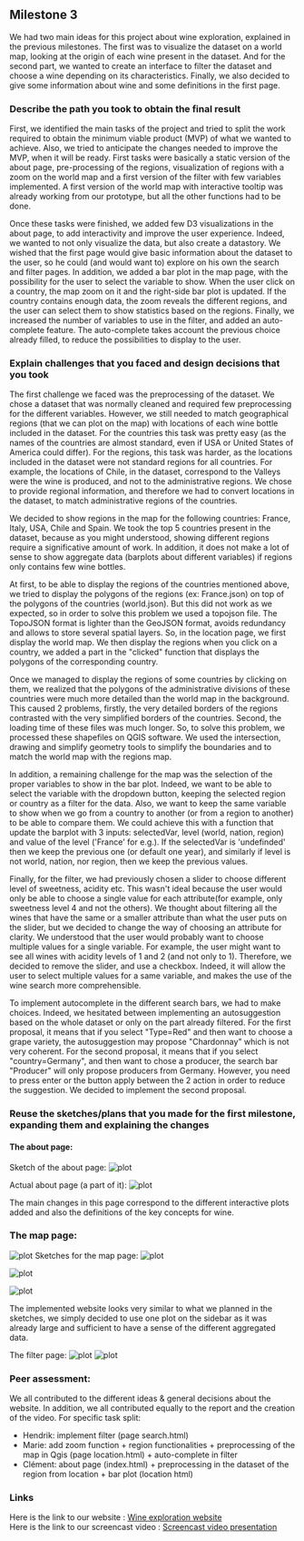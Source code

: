 ## Milestone 3

We had two main ideas for this project about wine exploration, explained in the previous milestones. The first was to visualize the dataset on a world map, looking at the origin of each wine present in the dataset. And for the second part, we wanted to create an interface to filter the dataset and choose a wine depending on its characteristics. Finally, we also decided to give some information about wine and some definitions in the first page.

### Describe the path you took to obtain the final result

First, we identified the main tasks of the project and tried to split the work required to obtain the minimum viable product (MVP) of what we wanted to achieve. Also, we tried to anticipate the changes needed to improve the MVP, when it will be ready. First tasks were basically a static version of the about page, pre-processing of the regions, visualization of regions with a zoom on the world map and a first version of the filter with few variables implemented. A first version of the world map with interactive tooltip was already working from our prototype, but all the other functions had to be done.

Once these tasks were finished, we added few D3 visualizations in the about page, to add interactivity and improve the user experience. Indeed, we wanted to not only visualize the data, but also create a datastory. We wished that the first page would give basic information about the dataset to the user, so he could (and would want to) explore on his own the search and filter pages. In addition, we added a bar plot in the map page, with the possibility for the user to select the variable to show. When the user click on a country, the map zoom on it and the right-side bar plot is updated. If the country contains enough data, the zoom reveals the different regions, and the user can select them to show statistics based on the regions. Finally, we increased the number of variables to use in the filter, and added an auto-complete feature. The auto-complete takes account the previous choice already filled, to reduce the possibilities to display to the user.

### Explain challenges that you faced and design decisions that you took

The first challenge we faced was the preprocessing of the dataset. We chose a dataset that was normally cleaned and required few preprocessing for the different variables. However, we still needed to match geographical regions (that we can plot on the map) with locations of each wine bottle included in the dataset. For the countries this task was pretty easy (as the names of the countries are almost standard, even if USA or United States of America could differ). For the regions, this task was harder, as the locations included in the dataset were not standard regions for all countries. For example, the locations of Chile, in the dataset, correspond to the Valleys were the wine is produced, and not to the administrative regions. We chose to provide regional information, and therefore we had to convert locations in the dataset, to match administrative regions of the countries. 

We decided to show regions in the map for the following countries: France, Italy, USA, Chile and Spain. We took the top 5 countries present in the dataset, because as you might understood, showing different regions require a significative amount of work. In addition, it does not make a lot of sense to show aggregate data (barplots about different variables) if regions only contains few wine bottles.

At first, to be able to display the regions of the countries mentioned above, we tried to display the polygons of the regions (ex: France.json) on top of the polygons of the countries (world.json). But this did not work as we expected, so in order to solve this problem we used a topojson file. The TopoJSON format is lighter than the GeoJSON format, avoids redundancy and allows to store several spatial layers. So, in the location page, we first display the world map. We then display the regions when you click on a country, we added a part in the "clicked" function that displays the polygons of the corresponding country.

Once we managed to display the regions of some countries by clicking on them, we realized that the polygons of the administrative divisions of these countries were much more detailed than the world map in the background. This caused 2 problems, firstly, the very detailed borders of the regions contrasted with the very simplified borders of the countries. Second, the loading time of these files was much longer. So, to solve this problem, we processed these shapefiles on QGIS software. We used the intersection, drawing and simplify geometry tools to simplify the boundaries and to match the world map with the regions map.

In addition, a remaining challenge for the map was the selection of the proper variables to show in the bar plot. Indeed, we want to be able to select the variable with the dropdown button, keeping the selected region or country as a filter for the data. Also, we want to keep the same variable to show when we go from a country to another (or from a region to another) to be able to compare them. We could achieve this with a function that update the barplot with 3 inputs: selectedVar, level (world, nation, region) and value of the level ('France' for e.g.). If the selectedVar is 'undefinded' then we keep the previous one (or default one year), and similarly if level is not world, nation, nor region, then we keep the previous values.

Finally, for the filter, we had previously chosen a slider to choose different level of sweetness, acidity etc. This wasn't ideal because the user would only be able to choose a single value for each attribute(for example, only sweetness level 4 and not the others). We thought about filtering all the wines that have the same or a smaller attribute than what the user puts on the slider, but we decided to change the way of choosing an attribute for clarity. We understood that the user would probably want to choose multiple values for a single variable. For example, the user might want to see all wines with acidity levels of 1 and 2 (and not only to 1). Therefore, we decided to remove the slider, and use a checkbox. Indeed, it will allow the user to select multiple values for a same variable, and makes the use of the wine search more comprehensible.

To implement autocomplete in the different search bars, we had to make choices. Indeed, we hesitated between implementing an autosuggestion based on the whole dataset or only on the part already filtered. For the first proposal, it means that if you select "Type=Red" and then want to choose a grape variety, the autosuggestion may propose "Chardonnay" which is not very coherent. For the second proposal, it means that if you select "country=Germany", and then want to chose a producer, the search bar "Producer" will only propose producers from Germany. However, you need to press enter or the button apply between the 2 action in order to reduce the suggestion.
We decided to implement the second proposal.


### Reuse the sketches/plans that you made for the first milestone, expanding them and explaining the changes

#### The about page:

Sketch of the about page:
![plot](../plots/about.png)

Actual about page (a part of it): 
![plot](../plots/ccWine.png)

The main changes in this page correspond to the different interactive plots added and also the definitions of the key concepts for wine.

### The map page:
![plot](../plots/SSmap.png)
Sketches for the map page:
![plot](../plots/SSstat.png)

![plot](../plots/ccLoc.png)

![plot](../plots/cc3.png)

The implemented website looks very similar to what we planned in the sketches, we simply decided to use one plot on the sidebar as it was already large and sufficient to have a sense of the different aggregated data.

The filter page:
![plot](../plots/SSfilter.png)
![plot](../plots/ccSearch.png)




### Peer assessment:
We all contributed to the different ideas \& general decisions about the website. In addition, we all contributed equally to the report and the creation of the video. For specific task split:
- Hendrik: implement filter (page search.html)
- Marie: add zoom function + region functionalities + preprocessing of the map in Qgis (page location.html) + auto-complete in filter
- Clément: about page (index.html) + preprocessing in the dataset of the region from location + bar plot (location html)

### Links
Here is the link to our website : [Wine exploration website](https://com-480-data-visualization.github.io/datavis-project-2022-hmc/) \
Here is the link to our screencast video : [Screencast video presentation](https://drive.google.com/drive/folders/1jcNN1umqp4zI_OiV0H8SnzchlDbCSG_W?usp=sharing)
